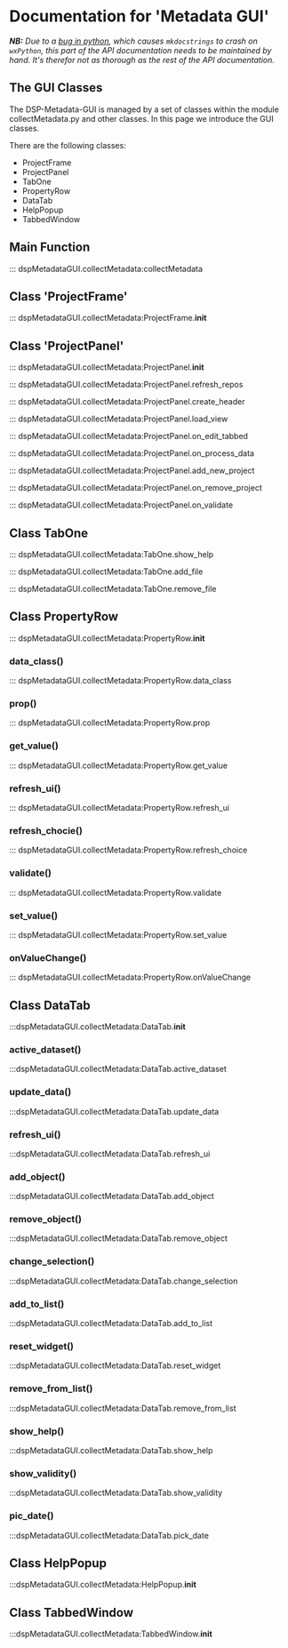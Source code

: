 # Documentation for 'Metadata GUI'

___NB:___ _Due to a [bug in python](https://bugs.python.org/issue41515), which causes `mkdocstrings` to crash on `wxPython`, this part of the API documentation needs to be maintained by hand. It's therefor not as thorough as the rest of the API documentation._

## The GUI Classes

The DSP-Metadata-GUI is managed by a set of classes within the module collectMetadata.py and other
classes. In this page we introduce the GUI classes.

There are the following classes:

- ProjectFrame
- ProjectPanel
- TabOne
- PropertyRow
- DataTab
- HelpPopup
- TabbedWindow


<!-- The Class ProjectFrame manages the frame with the menu bar. A runner class 
(not shown here) collectMetadata() launches the app. -->

<!-- In the mkdocstrings documentation (Usage, etc.) the path to the class is given as
    ::: collectMetadata.ProjectFrame and explicitly allows to address a Class. 
    In this directive there are two mistakes: Between the module and the Class there
    should be a colon, and classes may not be addressed. You must mention the function,
    otherwise it does not work, at least for me it did never work... -->

## Main Function

::: dspMetadataGUI.collectMetadata:collectMetadata
    <!-- rendering:
        show_root_heading: true
        show_root_full_path: false
        heading_level: 3
        show_source: false -->

## Class 'ProjectFrame'


::: dspMetadataGUI.collectMetadata:ProjectFrame.__init__
    <!-- rendering:
        show_source: false -->

<!-- ### create_menu()

::: dspMetadataGUI.collectMetadata:ProjectFrame.create_menu

### on_save()

::: dspMetadataGUI.collectMetadata:ProjectFrame.on_save -->

## Class 'ProjectPanel'

<!-- 
This class manages the window content. It displays a list of projects, which are selectable
and provides an edit button. -->

<!-- ### __init__() -->

::: dspMetadataGUI.collectMetadata:ProjectPanel.__init__
    <!-- rendering:
        show_source: false -->

<!-- ### on_add_new_project()

::: dspMetadataGUI.collectMetadata:ProjectPanel.on_add_new_project -->

::: dspMetadataGUI.collectMetadata:ProjectPanel.refresh_repos

::: dspMetadataGUI.collectMetadata:ProjectPanel.create_header

::: dspMetadataGUI.collectMetadata:ProjectPanel.load_view

::: dspMetadataGUI.collectMetadata:ProjectPanel.on_edit_tabbed

::: dspMetadataGUI.collectMetadata:ProjectPanel.on_process_data

::: dspMetadataGUI.collectMetadata:ProjectPanel.add_new_project

::: dspMetadataGUI.collectMetadata:ProjectPanel.on_remove_project

::: dspMetadataGUI.collectMetadata:ProjectPanel.on_validate

## Class TabOne

::: dspMetadataGUI.collectMetadata:TabOne.show_help

::: dspMetadataGUI.collectMetadata:TabOne.add_file

::: dspMetadataGUI.collectMetadata:TabOne.remove_file

## Class PropertyRow

::: dspMetadataGUI.collectMetadata:PropertyRow.__init__

### data_class() 

::: dspMetadataGUI.collectMetadata:PropertyRow.data_class

### prop()

::: dspMetadataGUI.collectMetadata:PropertyRow.prop

### get_value()

::: dspMetadataGUI.collectMetadata:PropertyRow.get_value

### refresh_ui()

::: dspMetadataGUI.collectMetadata:PropertyRow.refresh_ui

### refresh_chocie()

::: dspMetadataGUI.collectMetadata:PropertyRow.refresh_choice

### validate()

::: dspMetadataGUI.collectMetadata:PropertyRow.validate

### set_value()

::: dspMetadataGUI.collectMetadata:PropertyRow.set_value

### onValueChange()

::: dspMetadataGUI.collectMetadata:PropertyRow.onValueChange

## Class DataTab

:::dspMetadataGUI.collectMetadata:DataTab.__init__

### active_dataset()

:::dspMetadataGUI.collectMetadata:DataTab.active_dataset

### update_data()

:::dspMetadataGUI.collectMetadata:DataTab.update_data

### refresh_ui()

:::dspMetadataGUI.collectMetadata:DataTab.refresh_ui

### add_object()

:::dspMetadataGUI.collectMetadata:DataTab.add_object

### remove_object()

:::dspMetadataGUI.collectMetadata:DataTab.remove_object

### change_selection()

:::dspMetadataGUI.collectMetadata:DataTab.change_selection

### add_to_list()

:::dspMetadataGUI.collectMetadata:DataTab.add_to_list

### reset_widget()

:::dspMetadataGUI.collectMetadata:DataTab.reset_widget

### remove_from_list()

:::dspMetadataGUI.collectMetadata:DataTab.remove_from_list

### show_help()

:::dspMetadataGUI.collectMetadata:DataTab.show_help

### show_validity()

:::dspMetadataGUI.collectMetadata:DataTab.show_validity

### pic_date()

:::dspMetadataGUI.collectMetadata:DataTab.pick_date

## Class HelpPopup

:::dspMetadataGUI.collectMetadata:HelpPopup.__init__

## Class TabbedWindow

:::dspMetadataGUI.collectMetadata:TabbedWindow.__init__
